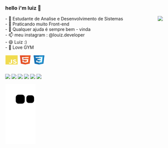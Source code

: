 ### hello i'm luiz 🤞

<div>
        <a href="https://github.com/louizdeveloper"><img src="https://github-readme-stats.vercel.app/api?username=louizdeveloper&show_icons=true&theme=dracula&include_all_commits=true&count_private=true" 
        align="right"></a>
      - 🔭 Estudante de Analise e Desenvolvimento de Sistemas <br>
      - 🌱 Praticando muito Front-end <br>
      - 🤔 Qualquer ajuda é sempre bem - vinda <br>              
      - 📫 meu instagram : @louiz.developer <br>
      - 😄 Luiz :) <br>
      - 💪 Love GYM <br>
     </div>


 

  
  
  
  <div style="display: inline_block"><br>
  <a href="https://github.com/louizdeveloper"><img align="center"  height="30" width="40"                                        src="https://raw.githubusercontent.com/devicons/devicon/master/icons/javascript/javascript-plain.svg"></a>
  <a href="https://github.com/louizdeveloper"><img align="center"  height="30" width="40" src="https://raw.githubusercontent.com/devicons/devicon/master/icons/html5/html5-original.svg"></a>
  <a href="https://github.com/louizdeveloper"><img align="center"  height="30" width="40" src="https://raw.githubusercontent.com/devicons/devicon/master/icons/css3/css3-original.svg"></a>
  

</div>
  
  
  ##
  
  <div> 
  <a href="https://www.youtube.com/channel/UC_-uuuZbY0AAt9CViNzvc-Q" target="_blank"><img src="https://img.shields.io/badge/YouTube-FF0000?style=for-the-badge&logo=youtube&logoColor=white" target="_blank"></a>
  <a href="https://instagram.com/rafaballerini" target="_blank"><img src="https://img.shields.io/badge/-Instagram-%23E4405F?style=for-the-badge&logo=instagram&logoColor=white" target="_blank"></a>
 	<a href="https://www.twitch.tv/rafaballerinii" target="_blank"><img src="https://img.shields.io/badge/Twitch-9146FF?style=for-the-badge&logo=twitch&logoColor=white" target="_blank"></a>
 <a href="https://discord.gg/wagxzStdcR" target="_blank"><img src="https://img.shields.io/badge/Discord-7289DA?style=for-the-badge&logo=discord&logoColor=white" target="_blank"></a> 
  <a href = "mailto:contatorafaballerini@gmail.com"><img src="https://img.shields.io/badge/-Gmail-%23333?style=for-the-badge&logo=gmail&logoColor=white" target="_blank"></a>
  <a href="https://www.linkedin.com/in/rafaella-ballerini-45875016a" target="_blank"><img src="https://img.shields.io/badge/-LinkedIn-%230077B5?style=for-the-badge&logo=linkedin&logoColor=white" target="_blank"></a> 
 
  ![Snake animation](https://github.com/rafaballerini/rafaballerini/blob/output/github-contribution-grid-snake.svg)
 
</div>
